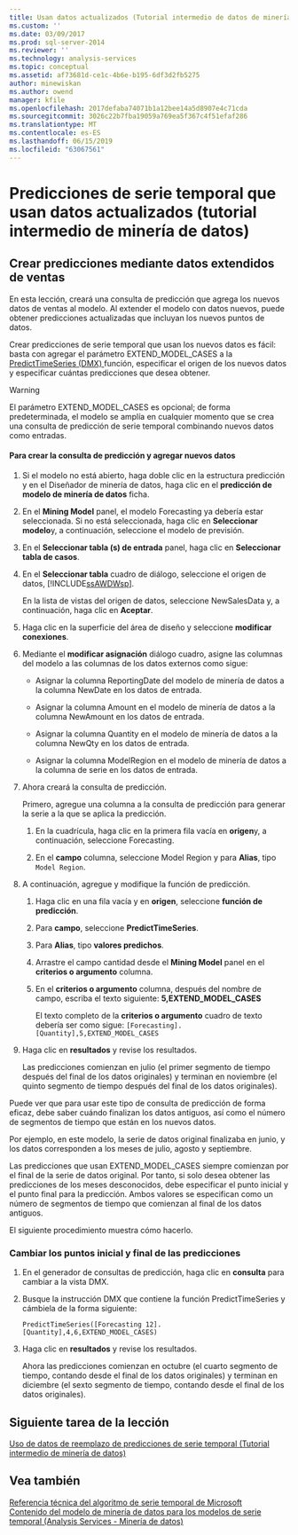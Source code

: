 ```yaml
---
title: Usan datos actualizados (Tutorial intermedio de datos de minería) de predicciones de serie temporal | Microsoft Docs
ms.custom: ''
ms.date: 03/09/2017
ms.prod: sql-server-2014
ms.reviewer: ''
ms.technology: analysis-services
ms.topic: conceptual
ms.assetid: af73681d-ce1c-4b6e-b195-6df3d2fb5275
author: minewiskan
ms.author: owend
manager: kfile
ms.openlocfilehash: 2017defaba74071b1a12bee14a5d8907e4c71cda
ms.sourcegitcommit: 3026c22b7fba19059a769ea5f367c4f51efaf286
ms.translationtype: MT
ms.contentlocale: es-ES
ms.lasthandoff: 06/15/2019
ms.locfileid: "63067561"
---
```

# <a name="time-series-predictions-using-updated-data-intermediate-data-mining-tutorial"></a>Predicciones de serie temporal que usan datos actualizados (tutorial intermedio de minería de datos)
    
## <a name="creating-predictions-using-the-extended-sales-data"></a>Crear predicciones mediante datos extendidos de ventas  
 En esta lección, creará una consulta de predicción que agrega los nuevos datos de ventas al modelo. Al extender el modelo con datos nuevos, puede obtener predicciones actualizadas que incluyan los nuevos puntos de datos.  
  
 Crear predicciones de serie temporal que usan los nuevos datos es fácil: basta con agregar el parámetro EXTEND_MODEL_CASES a la [PredictTimeSeries &#40;DMX&#41; ](/sql/dmx/predicttimeseries-dmx) función, especificar el origen de los nuevos datos y especificar cuántas predicciones que desea obtener.  
  
> [!WARNING]  
>  El parámetro EXTEND_MODEL_CASES es opcional; de forma predeterminada, el modelo se amplía en cualquier momento que se crea una consulta de predicción de serie temporal combinando nuevos datos como entradas.  
  
#### <a name="to-build-the-prediction-query-and-add-new-data"></a>Para crear la consulta de predicción y agregar nuevos datos  
  
1.  Si el modelo no está abierto, haga doble clic en la estructura predicción y en el Diseñador de minería de datos, haga clic en el **predicción de modelo de minería de datos** ficha.  
  
2.  En el **Mining Model** panel, el modelo Forecasting ya debería estar seleccionada. Si no está seleccionada, haga clic en **Seleccionar modelo**y, a continuación, seleccione el modelo de previsión.  
  
3.  En el **Seleccionar tabla (s) de entrada** panel, haga clic en **Seleccionar tabla de casos**.  
  
4.  En el **Seleccionar tabla** cuadro de diálogo, seleccione el origen de datos, [!INCLUDE[ssAWDWsp](../includes/ssawdwsp-md.md)].  
  
     En la lista de vistas del origen de datos, seleccione NewSalesData y, a continuación, haga clic en **Aceptar**.  
  
5.  Haga clic en la superficie del área de diseño y seleccione **modificar conexiones**.  
  
6.  Mediante el **modificar asignación** diálogo cuadro, asigne las columnas del modelo a las columnas de los datos externos como sigue:  
  
    -   Asignar la columna ReportingDate del modelo de minería de datos a la columna NewDate en los datos de entrada.  
  
    -   Asignar la columna Amount en el modelo de minería de datos a la columna NewAmount en los datos de entrada.  
  
    -   Asignar la columna Quantity en el modelo de minería de datos a la columna NewQty en los datos de entrada.  
  
    -   Asignar la columna ModelRegion en el modelo de minería de datos a la columna de serie en los datos de entrada.  
  
7.  Ahora creará la consulta de predicción.  
  
     Primero, agregue una columna a la consulta de predicción para generar la serie a la que se aplica la predicción.  
  
    1.  En la cuadrícula, haga clic en la primera fila vacía en **origen**y, a continuación, seleccione Forecasting.  
  
    2.  En el **campo** columna, seleccione Model Region y para **Alias**, tipo `Model Region`.  
  
8.  A continuación, agregue y modifique la función de predicción.  
  
    1.  Haga clic en una fila vacía y en **origen**, seleccione **función de predicción**.  
  
    2.  Para **campo**, seleccione **PredictTimeSeries**.  
  
    3.  Para **Alias**, tipo **valores predichos**.  
  
    4.  Arrastre el campo cantidad desde el **Mining Model** panel en el **criterios o argumento** columna.  
  
    5.  En el **criterios o argumento** columna, después del nombre de campo, escriba el texto siguiente:  **5,EXTEND_MODEL_CASES**  
  
         El texto completo de la **criterios o argumento** cuadro de texto debería ser como sigue: `[Forecasting].[Quantity],5,EXTEND_MODEL_CASES`  
  
9. Haga clic en **resultados** y revise los resultados.  
  
     Las predicciones comienzan en julio (el primer segmento de tiempo después del final de los datos originales) y terminan en noviembre (el quinto segmento de tiempo después del final de los datos originales).  
  
 Puede ver que para usar este tipo de consulta de predicción de forma eficaz, debe saber cuándo finalizan los datos antiguos, así como el número de segmentos de tiempo que están en los nuevos datos.  
  
 Por ejemplo, en este modelo, la serie de datos original finalizaba en junio, y los datos corresponden a los meses de julio, agosto y septiembre.  
  
 Las predicciones que usan EXTEND_MODEL_CASES siempre comienzan por el final de la serie de datos original. Por tanto, si solo desea obtener las predicciones de los meses desconocidos, debe especificar el punto inicial y el punto final para la predicción. Ambos valores se especifican como un número de segmentos de tiempo que comienzan al final de los datos antiguos.  
  
 El siguiente procedimiento muestra cómo hacerlo.  
  
### <a name="change-the-start-and-end-points-of-the-predictions"></a>Cambiar los puntos inicial y final de las predicciones  
  
1.  En el generador de consultas de predicción, haga clic en **consulta** para cambiar a la vista DMX.  
  
2.  Busque la instrucción DMX que contiene la función PredictTimeSeries y cámbiela de la forma siguiente:  
  
     `PredictTimeSeries([Forecasting 12].[Quantity],4,6,EXTEND_MODEL_CASES)`  
  
3.  Haga clic en **resultados** y revise los resultados.  
  
     Ahora las predicciones comienzan en octubre (el cuarto segmento de tiempo, contando desde el final de los datos originales) y terminan en diciembre (el sexto segmento de tiempo, contando desde el final de los datos originales).  
  
## <a name="next-task-in-lesson"></a>Siguiente tarea de la lección  
 [Uso de datos de reemplazo de predicciones de serie temporal &#40;Tutorial intermedio de minería de datos&#41;](../../2014/tutorials/time-series-predictions-replacement-data-intermediate-data-mining.md)  
  
## <a name="see-also"></a>Vea también  
 [Referencia técnica del algoritmo de serie temporal de Microsoft](../../2014/analysis-services/data-mining/microsoft-time-series-algorithm-technical-reference.md)   
 [Contenido del modelo de minería de datos para los modelos de serie temporal &#40;Analysis Services - Minería de datos&#41;](../../2014/analysis-services/data-mining/mining-model-content-for-time-series-models-analysis-services-data-mining.md)  
  
  
